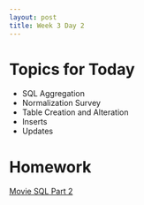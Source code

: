 ```yaml
---
layout: post
title: Week 3 Day 2
---
```


# Topics for Today
* SQL Aggregation
* Normalization Survey
* Table Creation and Alteration
* Inserts
* Updates

# Homework
[Movie SQL Part 2](https://github.com/tiy-lv-python-2015-10/movie-sql-part-2)
